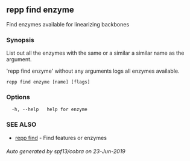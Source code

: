 ## repp find enzyme

Find enzymes available for linearizing backbones

### Synopsis

List out all the enzymes with the same or a similar a similar name as the argument.

'repp find enzyme' without any arguments logs all enzymes available.

```
repp find enzyme [name] [flags]
```

### Options

```
  -h, --help   help for enzyme
```

### SEE ALSO

* [repp find](repp_find.md)	 - Find features or enzymes

###### Auto generated by spf13/cobra on 23-Jun-2019
